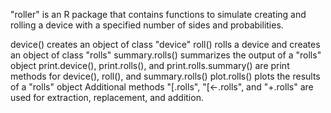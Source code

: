 "roller" is an R package that contains functions to simulate creating and rolling a device with a specified number of sides and probabilities.

device() creates an object of class "device"
roll() rolls a device and creates an object of class "rolls"
summary.rolls() summarizes the output of a "rolls" object
print.device(), print.rolls(), and print.rolls.summary() are print methods for device(), roll(), and summary.rolls()
plot.rolls() plots the results of a "rolls" object
Additional methods "[.rolls", "[<-.rolls", and "+.rolls" are used for extraction, replacement, and addition. 